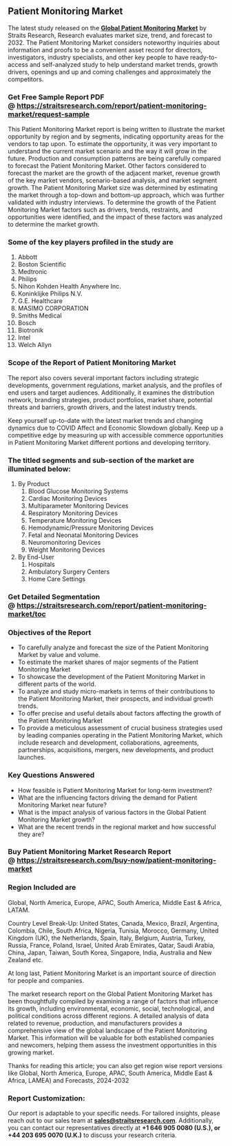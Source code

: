 <h2>Patient Monitoring Market</h2>
<p>The latest study released on the <strong><a href=https://straitsresearch.com/report/patient-monitoring-market>Global Patient Monitoring Market</a></strong> by Straits Research, Research evaluates market size, trend, and forecast to 2032. The Patient Monitoring Market considers noteworthy inquiries about information and proofs to be a convenient asset record for directors, investigators, industry specialists, and other key people to have ready-to-access and self-analyzed study to help understand market trends, growth drivers, openings and up and coming challenges and approximately the competitors.</p>
<h3>Get Free Sample Report PDF @&nbsp;<a href=https://straitsresearch.com/report/patient-monitoring-market/request-sample>https://straitsresearch.com/report/patient-monitoring-market/request-sample</a></h3>
<p>This Patient Monitoring Market report is being written to illustrate the market opportunity by region and by segments, indicating opportunity areas for the vendors to tap upon. To estimate the opportunity, it was very important to understand the current market scenario and the way it will grow in the future. Production and consumption patterns are being carefully compared to forecast the Patient Monitoring Market. Other factors considered to forecast the market are the growth of the adjacent market, revenue growth of the key market vendors, scenario-based analysis, and market segment growth. The Patient Monitoring Market size was determined by estimating the market through a top-down and bottom-up approach, which was further validated with industry interviews. To determine the growth of the Patient Monitoring Market factors such as drivers, trends, restraints, and opportunities were identified, and the impact of these factors was analyzed to determine the market growth.</p>
<h3>Some of the key players profiled in the study are</h3>
<p><ol>
<li>Abbott</li>
<li>Boston Scientific</li>
<li>Medtronic</li>
<li>Philips</li>
<li>Nihon Kohden Health Anywhere Inc.</li>
<li>Koninklijke Philips N.V.</li>
<li>G.E. Healthcare</li>
<li>MASIMO CORPORATION</li>
<li>Smiths Medical</li>
<li>Bosch</li>
<li>Biotronik</li>
<li>Intel</li>
<li>Welch Allyn</li>
</ol></p>
<h3>Scope of the Report of Patient Monitoring Market</h3>
<p>The report also covers several important factors including strategic developments, government regulations, market analysis, and the profiles of end users and target audiences. Additionally, it examines the distribution network, branding strategies, product portfolios, market share, potential threats and barriers, growth drivers, and the latest industry trends.</p>
<p>Keep yourself up-to-date with the latest market trends and changing dynamics due to COVID Affect and Economic Slowdown globally. Keep up a competitive edge by measuring up with accessible commerce opportunities in Patient Monitoring Market different portions and developing territory.</p>
<h3>The titled segments and sub-section of the market are illuminated below:</h3>
<p><ol>
<li>By Product
<ol>
<li>Blood Glucose Monitoring Systems</li>
<li>Cardiac Monitoring Devices</li>
<li>Multiparameter Monitoring Devices</li>
<li>Respiratory Monitoring Devices</li>
<li>Temperature Monitoring Devices</li>
<li>Hemodynamic/Pressure Monitoring Devices</li>
<li>Fetal and Neonatal Monitoring Devices</li>
<li>Neuromonitoring Devices</li>
<li>Weight Monitoring Devices</li>
</ol>
</li>
<li>By End-User
<ol>
<li>Hospitals</li>
<li>Ambulatory Surgery Centers</li>
<li>Home Care Settings</li>
</ol>
</li>
</ol></p>
<h3>Get Detailed Segmentation @&nbsp;<a href=https://straitsresearch.com/report/patient-monitoring-market/toc>https://straitsresearch.com/report/patient-monitoring-market/toc</a></h3>
<h3>Objectives of the Report</h3>
<ul>
<li>To carefully analyze and forecast the size of the Patient Monitoring Market by value and volume.</li>
<li>To estimate the market shares of major segments of the Patient Monitoring Market</li>
<li>To showcase the development of the Patient Monitoring Market in different parts of the world.</li>
<li>To analyze and study micro-markets in terms of their contributions to the Patient Monitoring Market, their prospects, and individual growth trends.</li>
<li>To offer precise and useful details about factors affecting the growth of the Patient Monitoring Market</li>
<li>To provide a meticulous assessment of crucial business strategies used by leading companies operating in the Patient Monitoring Market, which include research and development, collaborations, agreements, partnerships, acquisitions, mergers, new developments, and product launches.</li>
</ul>
<h3>Key Questions Answered</h3>
<ul>
<li>How feasible is Patient Monitoring Market for long-term investment?</li>
<li>What are the influencing factors driving the demand for Patient Monitoring Market near future?</li>
<li>What is the impact analysis of various factors in the Global Patient Monitoring Market growth?</li>
<li>What are the recent trends in the regional market and how successful they are?</li>
</ul>
<h3>Buy Patient Monitoring Market Research Report @&nbsp;<strong><a href=https://straitsresearch.com/buy-now/patient-monitoring-market>https://straitsresearch.com/buy-now/patient-monitoring-market</a></strong></h3>
<h3>Region Included are</h3>
<p>Global, North America, Europe, APAC, South America, Middle East &amp; Africa, LATAM.</p>
<p>Country Level Break-Up: United States, Canada, Mexico, Brazil, Argentina, Colombia, Chile, South Africa, Nigeria, Tunisia, Morocco, Germany, United Kingdom (UK), the Netherlands, Spain, Italy, Belgium, Austria, Turkey, Russia, France, Poland, Israel, United Arab Emirates, Qatar, Saudi Arabia, China, Japan, Taiwan, South Korea, Singapore, India, Australia and New Zealand etc.</p>
<p>At long last, Patient Monitoring Market is an important source of direction for people and companies.</p>
<p>The market research report on the Global Patient Monitoring Market has been thoughtfully compiled by examining a range of factors that influence its growth, including environmental, economic, social, technological, and political conditions across different regions. A detailed analysis of data related to revenue, production, and manufacturers provides a comprehensive view of the global landscape of the Patient Monitoring Market. This information will be valuable for both established companies and newcomers, helping them assess the investment opportunities in this growing market.</p>
<p>Thanks for reading this article; you can also get region wise report versions like Global, North America, Europe, APAC, South America, Middle East &amp; Africa, LAMEA) and Forecasts, 2024-2032</p>
<h3>Report Customization:</h3>
<p>Our report is adaptable to your specific needs. For tailored insights, please reach out to our sales team at <strong><a href=mailto:sales@straitsresearch.com>sales@straitsresearch.com</a></strong>. Additionally, you can contact our representatives directly at <strong>+1 646 905 0080 (U.S.), or +44 203 695 0070 (U.K.)</strong> to discuss your research criteria.</p>
